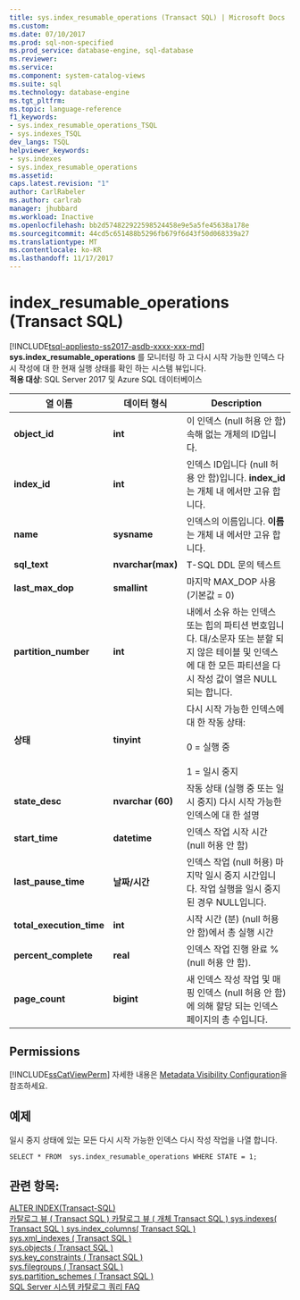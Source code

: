 ```yaml
---
title: sys.index_resumable_operations (Transact SQL) | Microsoft Docs
ms.custom: 
ms.date: 07/10/2017
ms.prod: sql-non-specified
ms.prod_service: database-engine, sql-database
ms.reviewer: 
ms.service: 
ms.component: system-catalog-views
ms.suite: sql
ms.technology: database-engine
ms.tgt_pltfrm: 
ms.topic: language-reference
f1_keywords:
- sys.index_resumable_operations_TSQL
- sys.indexes_TSQL
dev_langs: TSQL
helpviewer_keywords:
- sys.indexes
- sys.index_resumable_operations
ms.assetid: 
caps.latest.revision: "1"
author: CarlRabeler
ms.author: carlrab
manager: jhubbard
ms.workload: Inactive
ms.openlocfilehash: bb2d574822922598524458e9e5a5fe45638a178e
ms.sourcegitcommit: 44cd5c651488b5296fb679f6d43f50d068339a27
ms.translationtype: MT
ms.contentlocale: ko-KR
ms.lasthandoff: 11/17/2017
---
```

# <a name="indexresumableoperations-transact-sql"></a>index_resumable_operations (Transact SQL)
[!INCLUDE[tsql-appliesto-ss2017-asdb-xxxx-xxx-md](../../includes/tsql-appliesto-ss2017-asdb-xxxx-xxx-md.md)]
**sys.index_resumable_operations** 를 모니터링 하 고 다시 시작 가능한 인덱스 다시 작성에 대 한 현재 실행 상태를 확인 하는 시스템 뷰입니다.  
**적용 대상**: SQL Server 2017 및 Azure SQL 데이터베이스 
  
|열 이름|데이터 형식|Description|  
|-----------------|---------------|-----------------|  
|**object_id**|**int**|이 인덱스 (null 허용 안 함) 속해 없는 개체의 ID입니다.|  
|**index_id**|**int**|인덱스 ID입니다 (null 허용 안 함)입니다. **index_id** 는 개체 내 에서만 고유 합니다.|
|**name**|**sysname**|인덱스의 이름입니다. **이름** 는 개체 내 에서만 고유 합니다.|  
|**sql_text**|**nvarchar(max)**|T-SQL DDL 문의 텍스트|
|**last_max_dop**|**smallint**|마지막 MAX_DOP 사용 (기본값 = 0)|
|**partition_number**|**int**|내에서 소유 하는 인덱스 또는 힙의 파티션 번호입니다. 대/소문자 또는 분할 되지 않은 테이블 및 인덱스에 대 한 모든 파티션을 다시 작성 값이 열은 NULL 되는 합니다.|
|**상태**|**tinyint**|다시 시작 가능한 인덱스에 대 한 작동 상태:<br /><br />0 = 실행 중<br /><br />1 = 일시 중지|
|**state_desc**|**nvarchar (60)**|작동 상태 (실행 중 또는 일시 중지) 다시 시작 가능한 인덱스에 대 한 설명|  
|**start_time**|**datetime**|인덱스 작업 시작 시간 (null 허용 안 함)|
|**last_pause_time**|**날짜/시간**| 인덱스 작업 (null 허용) 마지막 일시 중지 시간입니다. 작업 실행을 일시 중지 된 경우 NULL입니다.|
|**total_execution_time**|**int**|시작 시간 (분) (null 허용 안 함)에서 총 실행 시간|
|**percent_complete**|**real**|인덱스 작업 진행 완료 % (null 허용 안 함).|
|**page_count**|**bigint**|새 인덱스 작성 작업 및 매핑 인덱스 (null 허용 안 함)에 의해 할당 되는 인덱스 페이지의 총 수입니다. 

## <a name="permissions"></a>Permissions  
 [!INCLUDE[ssCatViewPerm](../../includes/sscatviewperm-md.md)] 자세한 내용은 [Metadata Visibility Configuration](../../relational-databases/security/metadata-visibility-configuration.md)을 참조하세요.  
   
## <a name="example"></a>예제  
 일시 중지 상태에 있는 모든 다시 시작 가능한 인덱스 다시 작성 작업을 나열 합니다. 
  
```  
SELECT * FROM  sys.index_resumable_operations WHERE STATE = 1;  
```  
  
## <a name="see-also"></a>관련 항목: 
 [ALTER INDEX&#40;Transact-SQL&#41;](../../t-sql/statements/alter-index-transact-sql.md)    
 [카탈로그 뷰 &#40; Transact SQL &#41; ](catalog-views-transact-sql.md) [카탈로그 뷰 &#40; 개체 Transact SQL &#41; ](object-catalog-views-transact-sql.md) [sys.indexes&#40; Transact SQL &#41; ](sys-xml-indexes-transact-sql.md) [sys.index_columns&#40; Transact SQL &#41;](sys-index-columns-transact-sql.md)   
 [sys.xml_indexes &#40; Transact SQL &#41;](sys-xml-indexes-transact-sql.md)   
 [sys.objects &#40; Transact SQL &#41;](sys-index-columns-transact-sql.md)   
 [sys.key_constraints &#40; Transact SQL &#41;](sys-key-constraints-transact-sql.md)   
 [sys.filegroups &#40; Transact SQL &#41;](sys-filegroups-transact-sql.md)   
 [sys.partition_schemes &#40; Transact SQL &#41;](sys-partition-schemes-transact-sql.md)   
 [SQL Server 시스템 카탈로그 쿼리 FAQ](querying-the-sql-server-system-catalog-faq.md)   
  
